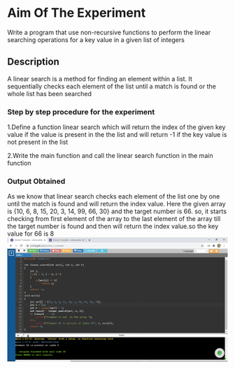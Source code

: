 # Aim Of The Experiment
Write a program that use non-recursive functions to perform the linear searching operations for a key value in a given list of integers
## Description 
A linear search  is a method for finding an element within a list. It sequentially checks each element of the list until a match is found or the whole list has been searched
### Step by step procedure for the experiment
1.Define a function linear search which will return the index of the given key value if the value is present in the the list and will return -1 if the key value is not present in the list 

2.Write the main function and call the linear search function in the main function
### Output Obtained
As we know that linear search checks each element of the list one by one until the match is found and will return the index value. Here the given array is {10, 6, 8, 15, 20, 3, 14, 99, 66, 30} and the target number is 66. so, it starts checking from first element of the array to the last element of the array till the target number is found and then will return the index value.so the key value for 66 is 8
![Output1](output66.png)
